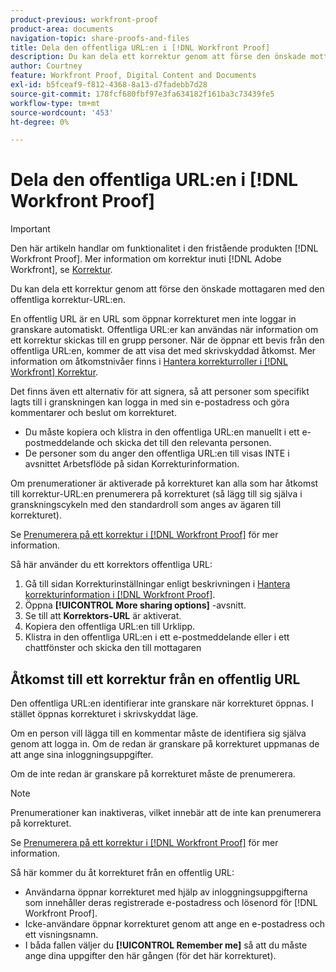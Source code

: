 ```yaml
---
product-previous: workfront-proof
product-area: documents
navigation-topic: share-proofs-and-files
title: Dela den offentliga URL:en i [!DNL Workfront Proof]
description: Du kan dela ett korrektur genom att förse den önskade mottagaren med den offentliga korrektur-URL:en.
author: Courtney
feature: Workfront Proof, Digital Content and Documents
exl-id: b5fceaf9-f812-4368-8a13-d7fadebb7d28
source-git-commit: 178fcf680fbf97e3fa634182f161ba3c73439fe5
workflow-type: tm+mt
source-wordcount: '453'
ht-degree: 0%

---
```


# Dela den offentliga URL:en i [!DNL Workfront Proof]

>[!IMPORTANT]
>
>Den här artikeln handlar om funktionalitet i den fristående produkten [!DNL Workfront Proof]. Mer information om korrektur inuti [!DNL Adobe Workfront], se [Korrektur](../../../review-and-approve-work/proofing/proofing.md).

Du kan dela ett korrektur genom att förse den önskade mottagaren med den offentliga korrektur-URL:en.

En offentlig URL är en URL som öppnar korrekturet men inte loggar in granskare automatiskt. Offentliga URL:er kan användas när information om ett korrektur skickas till en grupp personer. När de öppnar ett bevis från den offentliga URL:en, kommer de att visa det med skrivskyddad åtkomst. Mer information om åtkomstnivåer finns i [Hantera korrekturroller i [!DNL Workfront] Korrektur](../../../workfront-proof/wp-work-proofsfiles/share-proofs-and-files/manage-proof-roles.md).

Det finns även ett alternativ för att signera, så att personer som specifikt lagts till i granskningen kan logga in med sin e-postadress och göra kommentarer och beslut om korrekturet.

* Du måste kopiera och klistra in den offentliga URL:en manuellt i ett e-postmeddelande och skicka det till den relevanta personen.
* De personer som du anger den offentliga URL:en till visas INTE i avsnittet Arbetsflöde på sidan Korrekturinformation.

Om prenumerationer är aktiverade på korrekturet kan alla som har åtkomst till korrektur-URL:en prenumerera på korrekturet (så lägg till sig själva i granskningscykeln med den standardroll som anges av ägaren till korrekturet).

Se [Prenumerera på ett korrektur i [!DNL Workfront Proof]](../../../workfront-proof/wp-work-proofsfiles/share-proofs-and-files/subscribe-to-proof.md) för mer information.

Så här använder du ett korrektors offentliga URL:

1. Gå till sidan Korrekturinställningar enligt beskrivningen i [Hantera korrekturinformation i [!DNL Workfront Proof]](../../../workfront-proof/wp-work-proofsfiles/manage-your-work/manage-proof-details.md).
1. Öppna **[!UICONTROL More sharing options]** -avsnitt.
1. Se till att **Korrektors-URL** är aktiverat.
1. Kopiera den offentliga URL:en till Urklipp.
1. Klistra in den offentliga URL:en i ett e-postmeddelande eller i ett chattfönster och skicka den till mottagaren

## Åtkomst till ett korrektur från en offentlig URL

Den offentliga URL:en identifierar inte granskare när korrekturet öppnas. I stället öppnas korrekturet i skrivskyddat läge.

Om en person vill lägga till en kommentar måste de identifiera sig själva genom att logga in. Om de redan är granskare på korrekturet uppmanas de att ange sina inloggningsuppgifter.

Om de inte redan är granskare på korrekturet måste de prenumerera.

>[!NOTE]
>
>Prenumerationer kan inaktiveras, vilket innebär att de inte kan prenumerera på korrekturet.

Se [Prenumerera på ett korrektur i [!DNL Workfront Proof]](../../../workfront-proof/wp-work-proofsfiles/share-proofs-and-files/subscribe-to-proof.md) för mer information.

Så här kommer du åt korrekturet från en offentlig URL:

* Användarna öppnar korrekturet med hjälp av inloggningsuppgifterna som innehåller deras registrerade e-postadress och lösenord för [!DNL Workfront Proof].
* Icke-användare öppnar korrekturet genom att ange en e-postadress och ett visningsnamn.
* I båda fallen väljer du **[!UICONTROL Remember me]** så att du måste ange dina uppgifter den här gången (för det här korrekturet).
